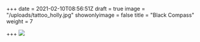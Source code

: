 +++
date = 2021-02-10T08:56:51Z
draft = true
image = "/uploads/tattoo_holly.jpg"
showonlyimage = false
title = "Black Compass"
weight = 7

+++
**![](/uploads/tattoo_holly.jpg)**